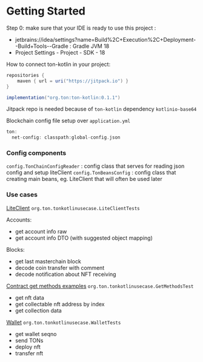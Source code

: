 # Getting Started

Step 0: make sure that your IDE is ready to use this project : 

- jetbrains://idea/settings?name=Build%2C+Execution%2C+Deployment--Build+Tools--Gradle : Gradle JVM 18
- Project Settings - Project - SDK - 18

How to connect ton-kotlin in your project: 

```groovy
repositories {
	maven { url = uri("https://jitpack.io") }
}

implementation("org.ton:ton-kotlin:0.1.1")

```

Jitpack repo is needed because of `ton-kotlin` dependency `kotlinio-base64`  

Blockchain config file setup over `application.yml`

```groovy
ton:
  net-config: classpath:global-config.json
```

### Config components

`config.TonChainConfigReader` : config class that serves for reading json config and setup liteClient
`config.TonBeansConfig` : config class that creating main beans, eg. LiteClient that will often be used later 

### Use cases

[LiteClient](src/test/kotlin/org/ton/tonkotlinusecase/LiteClientTests.kt) `org.ton.tonkotlinusecase.LiteClientTests`

Accounts: 

- get account info raw 
- get account info DTO (with suggested object mapping)

Blocks: 

- get last masterchain block 
- decode coin transfer with comment
- decode notification about NFT receiving

[Contract get methods examples](src/test/kotlin/org/ton/tonkotlinusecase/GetMethodsTest.kt) `org.ton.tonkotlinusecase.GetMethodsTest`

- get nft data 
- get collectable nft address by index
- get collection data

[Wallet](src/test/kotlin/org/ton/tonkotlinusecase/WalletTests.kt) `org.ton.tonkotlinusecase.WalletTests`

- get wallet seqno
- send TONs
- deploy nft
- transfer nft
